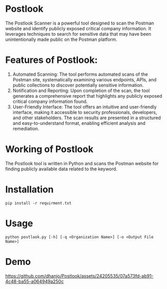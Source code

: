 # Postlook

The Postlook Scanner is a powerful tool designed to scan the Postman website and identify publicly exposed critical company information. It leverages techniques to search for sensitive data that may have been unintentionally made public on the Postman platform.
# Features of Postlook:
1. Automated Scanning: The tool performs automated scans of the Postman site, systematically examining various endpoints, APIs, and public collections to discover potentially sensitive information.
2. Notification and Reporting: Upon completion of the scan, the tool generates a comprehensive report that highlights any publicly exposed critical company information found.
3. User-Friendly Interface: The tool offers an intuitive and user-friendly interface, making it accessible to security professionals, developers, and other stakeholders. The scan results are presented in a structured and easy-to-understand format, enabling efficient analysis and remediation.
 
# Working of Postlook
The Postlook tool is written in Python and scans the Postman website for finding publicly available data related to the keyword.

# Installation

`pip install -r requirment.txt`

# Usage 

`python postlook.py [-h] [-q <Organization Name>] [-o <Output File Name>]`

# Demo




https://github.com/dhanjo/Postlook/assets/24205535/07a573fd-ab91-4c48-ba55-a064949a250c





